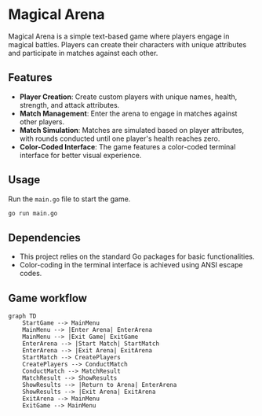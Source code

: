 # Magical Arena

Magical Arena is a simple text-based game where players engage in magical battles. Players can create their characters with unique attributes and participate in matches against each other.

## Features

- **Player Creation**: Create custom players with unique names, health, strength, and attack attributes.
- **Match Management**: Enter the arena to engage in matches against other players.
- **Match Simulation**: Matches are simulated based on player attributes, with rounds conducted until one player's health reaches zero.
- **Color-Coded Interface**: The game features a color-coded terminal interface for better visual experience.

## Usage

Run the `main.go` file to start the game.
   ```bash
   go run main.go
   ```

## Dependencies

- This project relies on the standard Go packages for basic functionalities.
- Color-coding in the terminal interface is achieved using ANSI escape codes.


## Game workflow

```mermaid
graph TD
    StartGame --> MainMenu
    MainMenu --> |Enter Arena| EnterArena
    MainMenu --> |Exit Game| ExitGame
    EnterArena --> |Start Match| StartMatch
    EnterArena --> |Exit Arena| ExitArena
    StartMatch --> CreatePlayers
    CreatePlayers --> ConductMatch
    ConductMatch --> MatchResult
    MatchResult --> ShowResults
    ShowResults --> |Return to Arena| EnterArena
    ShowResults --> |Exit Arena| ExitArena
    ExitArena --> MainMenu
    ExitGame --> MainMenu
```